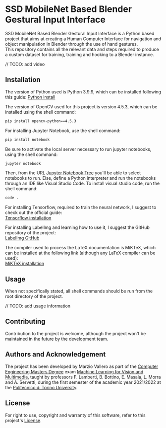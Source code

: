 # SSD MobileNet Based Blender Gestural Input Interface

SSD MobileNet Based Blender Gestural Input Interface is a Python based project that aims at creating a Human Computer Interface for navigation and object manipulation in Blender through the use of hand gestures.  
This repository contains all the relevant data and steps required to produce a custom dataset for training, training and hooking to a Blender instance.  

// TODO: add video

## Installation

The version of Python used is Python 3.9.9, which can be installed following this guide:
[Python install](https://www.python.org/downloads/)

The version of OpenCV used for this project is version 4.5.3, which can be installed using the shell command:  
```bash
pip install opencv-python==4.5.3
```

For installing Jupyter Notebook, use the shell command:  
```bash
pip install notebook
```
Be sure to activate the local server necessary to run jupyter notebooks, using the shell command:  
```bash
jupyter notebook
```
Then, from the URL [Jupyter Notebook Tree](http://127.0.0.1:8888/tree) you'll be able to select notebooks to run. 
Else, define a Python interpreter and run the notebooks through an IDE like Visual Studio Code.
To install visual studio code, run the shell command:
```bash
code .
```

For installing Tensorflow, required to train the neural network, I suggest to check out the official guide:  
[Tensorflow installation](https://www.tensorflow.org/install)  

For installing LabelImg and learning how to use it, I suggest the GitHub repository of the project:  
[LabelImg GitHub](https://github.com/tzutalin/labelImg)  

The compiler used to process the LaTeX documentation is MiKTeX, which can be installed at the following link (although any LaTeX compiler can be used):  
[MiKTeX installation](https://miktex.org/download)

## Usage

When not specifically stated, all shell commands should be run from the root directory of the project.

// TODO: add usage information

## Contributing
Contribution to the project is welcome, although the project won't be maintained in the future by the development team.

## Authors and Acknowledgement

The project has been developed by Marzio Vallero as part of the [Computer Engineering Masters Degree](https://didattica.polito.it/pls/portal30/sviluppo.offerta_formativa.corsi?p_sdu_cds=37:18&p_lang=EN) exam [Machine Learning for Vision and Multimedia](https://didattica.polito.it/pls/portal30/gap.pkg_guide.viewGap?p_cod_ins=01URPOV&p_a_acc=2021&p_header=S&p_lang=EN&multi=N), taught by professors F. Lamberti, B. Bottino, E. Masala, L. Morra and A. Servetti, during the first semester of the academic year 2021/2022 at the [Politecnico di Torino University](https://www.polito.it/).

## License
For right to use, copyright and warranty of this software, refer to this project's [License](License.md).
